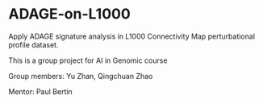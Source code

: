 # ADAGE-on-L1000
Apply ADAGE signature analysis in L1000 Connectivity Map perturbational profile dataset.

This is a group project for AI in Genomic course

Group members: Yu Zhan, Qingchuan Zhao

Mentor: Paul Bertin
